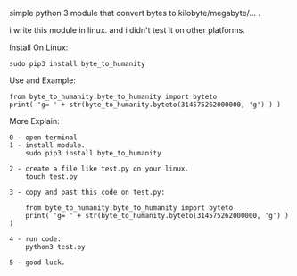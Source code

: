 simple python 3 module that convert bytes to kilobyte/megabyte/... .

i write this module in linux. and i didn't test it on other platforms.

Install On Linux:

	sudo pip3 install byte_to_humanity

Use and Example:

    from byte_to_humanity.byte_to_humanity import byteto
	print( 'g= ' + str(byte_to_humanity.byteto(314575262000000, 'g') ) )

More Explain:

    0 - open terminal
    1 - install module.
        sudo pip3 install byte_to_humanity

    2 - create a file like test.py on your linux.
        touch test.py

    3 - copy and past this code on test.py:

        from byte_to_humanity.byte_to_humanity import byteto
        print( 'g= ' + str(byte_to_humanity.byteto(314575262000000, 'g') ) )

    4 - run code:
        python3 test.py

    5 - good luck.